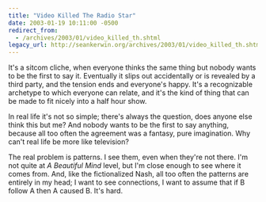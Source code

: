```yaml
---
title: "Video Killed The Radio Star"
date: 2003-01-19 10:11:00 -0500
redirect_from:
  - /archives/2003/01/video_killed_th.shtml
legacy_url: http://seankerwin.org/archives/2003/01/video_killed_th.shtml
---
```

It's a sitcom cliche, when everyone thinks the same thing but nobody wants to be the first to say it. Eventually it slips out accidentally or is revealed by a third party, and the tension ends and everyone's happy. It's a recognizable archetype to which everyone can relate, and it's the kind of thing that can be made to fit nicely into a half hour show.

In real life it's not so simple; there's always the question, does anyone else think this but me? And nobody wants to be the first to say anything, because all too often the agreement was a fantasy, pure imagination. Why can't real life be more like television?

The real problem is patterns. I see them, even when they're not there. I'm not quite at _A Beautiful Mind_ level, but I'm close enough to see where it comes from. And, like the fictionalized Nash, all too often the patterns are entirely in my head; I want to see connections, I want to assume that if B follow A then A caused B. It's hard.

